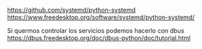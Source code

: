 https://github.com/systemd/python-systemd
https://www.freedesktop.org/software/systemd/python-systemd/

Si quermos controlar los servicios podemos hacerlo con dbus
https://dbus.freedesktop.org/doc/dbus-python/doc/tutorial.html
